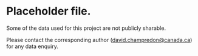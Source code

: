 # Placeholder file.



Some of the data used for this project are not publicly sharable.

Please contact the corresponding author (david.champredon@canada.ca) for any data enquiry. 
